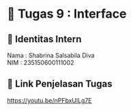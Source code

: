 # 📁 Tugas 9 : Interface

## 👤 Identitas Intern
Nama : Shabrina Salsabila Diva             
NIM  : 235150600111002

## 🔗 Link Penjelasan Tugas

https://youtu.be/nPFbxUlLg7E
